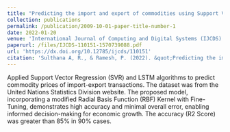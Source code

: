 ```yaml
---
title: "Predicting the import and export of commodities using Support Vector Regression and Long Short-Term prediction models"
collection: publications
permalink: /publication/2009-10-01-paper-title-number-1
date: 2022-01-20
venue: 'International Journal of Computing and Digital Systems (IJCDS)'
paperurl: /files/IJCDS-110151-1570739088.pdf
url: 'https://dx.doi.org/10.12785/ijcds/110151'
citation: 'Sulthana A, R., & Ramesh, P. (2022). &quot;Predicting the import and export of commodities using support vector regression and long short-term prediction models.&quot; <i>International Journal of Computing and Digital Systems</i>, 11(1), 635–647, https://dx.doi.org/10.12785/ijcds/110151'
---
```

Applied Support Vector Regression (SVR) and LSTM algorithms to predict commodity prices of import-export transactions. The dataset was from the United Nations Statistics Division website. The proposed model, incorporating a modified Radial Basis Function (RBF) Kernel with Fine-Tuning, demonstrates high accuracy and minimal overall error, enabling informed decision-making for economic growth. The accuracy (R2 Score) was greater than 85% in 90% cases.